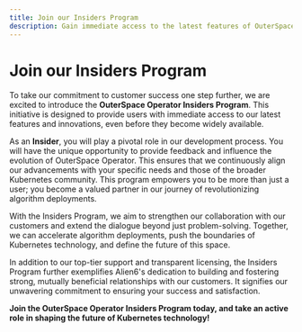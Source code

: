 ```yaml
---
title: Join our Insiders Program
description: Gain immediate access to the latest features of OuterSpace Operator.
---
```


# Join our Insiders Program

To take our commitment to customer success one step further, we are excited to introduce the __OuterSpace Operator Insiders Program__. This initiative is designed to provide users with immediate access to our latest features and innovations, even before they become widely available.

As an __Insider__, you will play a pivotal role in our development process. You will have the unique opportunity to provide feedback and influence the evolution of OuterSpace Operator. This ensures that we continuously align our advancements with your specific needs and those of the broader Kubernetes community. This program empowers you to be more than just a user; you become a valued partner in our journey of revolutionizing algorithm deployments.

With the Insiders Program, we aim to strengthen our collaboration with our customers and extend the dialogue beyond just problem-solving. Together, we can accelerate algorithm deployments, push the boundaries of Kubernetes technology, and define the future of this space.

In addition to our top-tier support and transparent licensing, the Insiders Program further exemplifies Alien6's dedication to building and fostering strong, mutually beneficial relationships with our customers. It signifies our unwavering commitment to ensuring your success and satisfaction.

__Join the OuterSpace Operator Insiders Program today, and take an active role in shaping the future of Kubernetes technology!__
